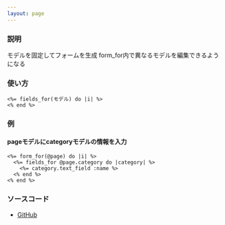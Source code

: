 ```yaml
---
layout: page
---
```

### 説明
モデルを固定してフォームを生成
form_for内で異なるモデルを編集できるようになる

### 使い方
    <%= fields_for(モデル) do |i| %>
    <% end %>

### 例
#### pageモデルにcategoryモデルの情報を入力
    <%= form_for(@page) do |i| %>
      <%= fields_for @page.category do |category| %>
        <%= category.text_field :name %>
      <% end %>
    <% end %>

### ソースコード
* [GitHub](https://github.com/rails/rails/blob/f33d52c95217212cbacc8d5e44b5a8e3cdc6f5b3/actionview/lib/action_view/helpers/form_helper.rb#L1007)